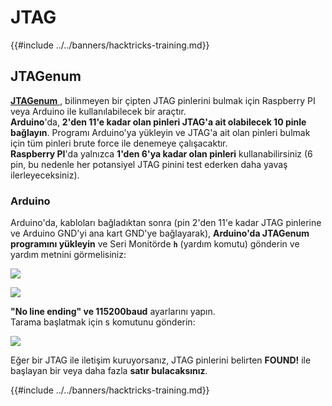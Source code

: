 # JTAG

{{#include ../../banners/hacktricks-training.md}}

## JTAGenum

[**JTAGenum** ](https://github.com/cyphunk/JTAGenum), bilinmeyen bir çipten JTAG pinlerini bulmak için Raspberry PI veya Arduino ile kullanılabilecek bir araçtır.\
**Arduino**'da, **2'den 11'e kadar olan pinleri JTAG'a ait olabilecek 10 pinle bağlayın**. Programı Arduino'ya yükleyin ve JTAG'a ait olan pinleri bulmak için tüm pinleri brute force ile denemeye çalışacaktır.\
**Raspberry PI**'da yalnızca **1'den 6'ya kadar olan pinleri** kullanabilirsiniz (6 pin, bu nedenle her potansiyel JTAG pinini test ederken daha yavaş ilerleyeceksiniz).

### Arduino

Arduino'da, kabloları bağladıktan sonra (pin 2'den 11'e kadar JTAG pinlerine ve Arduino GND'yi ana kart GND'ye bağlayarak), **Arduino'da JTAGenum programını yükleyin** ve Seri Monitörde **`h`** (yardım komutu) gönderin ve yardım metnini görmelisiniz:

![](<../../images/image (939).png>)

![](<../../images/image (578).png>)

**"No line ending" ve 115200baud** ayarlarını yapın.\
Tarama başlatmak için s komutunu gönderin:

![](<../../images/image (774).png>)

Eğer bir JTAG ile iletişim kuruyorsanız, JTAG pinlerini belirten **FOUND!** ile başlayan bir veya daha fazla **satır bulacaksınız**.

{{#include ../../banners/hacktricks-training.md}}
